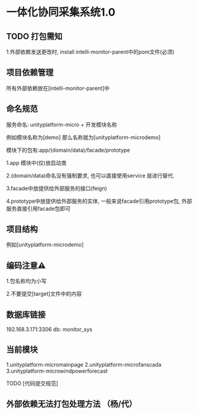 # 一体化协同采集系统1.0

## TODO 打包需知
1.外部依赖发送更改时, install intelli-monitor-parent中的pom文件(必须)


## 项目依赖管理
所有外部依赖放在[intelli-monitor-parent]中

## 命名规范
服务命名: unityplatform-micro + 开发模块名称

例如模块名称为[demo]
那么名称就为[unityplatform-microdemo]

模块下的包有:app/(domain/data)/facade/prototype

1.app 模块中(仅)放启动类

2.(domain/data)命名没有强制要求, 也可以直接使用service
层进行替代.

3.facade中放提供给外部服务的接口(feign)

4.prototype中放提供给外部服务的实体,
一般来说facade引用prototype包,
外部服务直接引用facade包即可



## 项目结构
例如[unityplatform-microdemo]


## 编码注意⚠️
1.包名称均为小写

2.不要提交[target]文件中的内容


## 数据库链接
192.168.3.171:3306
db: monitor_sys

## 当前模块
1.unityplatform-micromainpage
2.unityplatform-microfanscada
3.unityplatform-microwindpowerforecast

TODO [代码提交规范]

## 外部依赖无法打包处理方法 （杨/代）

